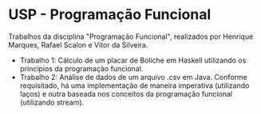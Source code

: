 # USP - Programação Funcional
Trabalhos da disciplina "Programação Funcional", realizados por Henrique Marques, Rafael Scalon e Vitor da Silveira.

- Trabalho 1: Cálculo de um placar de Boliche em Haskell utilizando os princípios da programação funcional.
- Trabalho 2: Análise de dados de um arquivo .csv em Java. Conforme requisitado, há uma implementação de maneira imperativa (utilizando laços) e outra baseada nos conceitos da programação funcional (utilizando stream).
